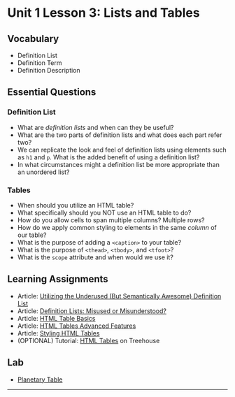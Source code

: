 # Unit 1 Lesson 3: Lists and Tables

## Vocabulary
* Definition List
* Definition Term
* Definition Description

## Essential Questions
### Definition List
* What are _definition lists_ and when can they be useful?
* What are the two parts of definition lists and what does each part refer two?
* We can replicate the look and feel of definition lists using elements such as `h1` and `p`. What is the added benefit of using a definition list?
* In what circumstances might a definition list be more appropriate than an unordered list?

### Tables
* When should you utilize an HTML table?
* What specifically should you NOT use an HTML table to do?
* How do you allow cells to span multiple columns? Multiple rows?
* How do we apply common styling to elements in the same _column_ of our table?
* What is the purpose of adding a `<caption>` to your table?
* What is the purpose of `<thead>`, `<tbody>`, and `<tfoot>`?
* What is the `scope` attribute and when would we use it?

## Learning Assignments
* Article: [Utilizing the Underused (But Semantically Awesome) Definition List](https://css-tricks.com/utilizing-the-underused-but-semantically-awesome-definition-list/)
* Article: [Definition Lists: Misused or Misunderstood?](http://maxdesign.com.au/articles/definition/)
* Article: [HTML Table Basics](https://developer.mozilla.org/en-US/docs/Learn/HTML/Tables/Basics)
* Article: [HTML Tables Advanced Features](https://developer.mozilla.org/en-US/docs/Learn/HTML/Tables/Advanced)
* Article: [Styling HTML Tables](https://developer.mozilla.org/en-US/docs/Learn/CSS/Building_blocks/Styling_tables)
* (OPTIONAL) Tutorial: [HTML Tables](https://teamtreehouse.com/library/html-tables) on Treehouse

## Lab
* [Planetary Table](https://github.com/The-Marcy-Lab-School/planetary-table)
___
